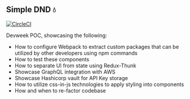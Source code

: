 <h2>Simple DND 💧</h2>

[![CircleCI](https://circleci.com/gh/mkotsollaris/simple-drag-and-drop.svg?style=svg)](https://circleci.com/gh/mkotsollaris/simple-drag-and-drop)

Devweek POC, showcasing the following:

- How to configure Webpack to extract custom packages that can be utilized by other developers using npm commands
- How to test these components
- How to separate UI from state using Redux-Thunk
- Showcase GraphQL integration with AWS
- Showcase Hashicorp vault for API Key storage
- How to utilize css-in-js technologies to apply styling into components
- How and when to re-factor codebase